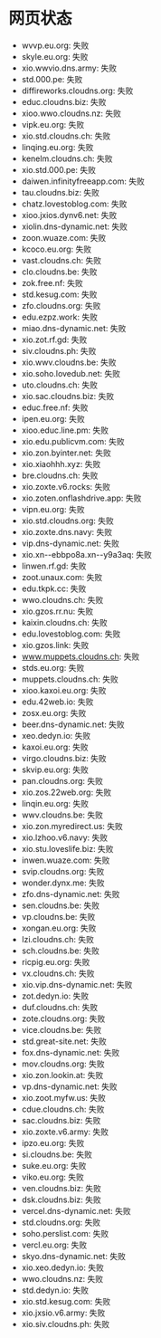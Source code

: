 # 网页状态
- wvvp.eu.org: 失败
- skyle.eu.org: 失败
- xio.wwvio.dns.army: 失败
- std.000.pe: 失败
- diffireworks.cloudns.org: 失败
- educ.cloudns.biz: 失败
- xioo.wwo.cloudns.nz: 失败
- vipk.eu.org: 失败
- xio.std.cloudns.ch: 失败
- linqing.eu.org: 失败
- kenelm.cloudns.ch: 失败
- xio.std.000.pe: 失败
- daiwen.infinityfreeapp.com: 失败
- tau.cloudns.biz: 失败
- chatz.lovestoblog.com: 失败
- xioo.jxios.dynv6.net: 失败
- xiolin.dns-dynamic.net: 失败
- zoon.wuaze.com: 失败
- kcoco.eu.org: 失败
- vast.cloudns.ch: 失败
- clo.cloudns.be: 失败
- zok.free.nf: 失败
- std.kesug.com: 失败
- zfo.cloudns.org: 失败
- edu.ezpz.work: 失败
- miao.dns-dynamic.net: 失败
- xio.zot.rf.gd: 失败
- siv.cloudns.ph: 失败
- xio.wwv.cloudns.be: 失败
- xio.soho.lovedub.net: 失败
- uto.cloudns.ch: 失败
- xio.sac.cloudns.biz: 失败
- educ.free.nf: 失败
- ipen.eu.org: 失败
- xioo.educ.line.pm: 失败
- xio.edu.publicvm.com: 失败
- xio.zon.byinter.net: 失败
- xio.xiaohhh.xyz: 失败
- bre.cloudns.ch: 失败
- xio.zoxte.v6.rocks: 失败
- xio.zoten.onflashdrive.app: 失败
- vipn.eu.org: 失败
- xio.std.cloudns.org: 失败
- xio.zoxte.dns.navy: 失败
- vip.dns-dynamic.net: 失败
- xio.xn--ebbpo8a.xn--y9a3aq: 失败
- linwen.rf.gd: 失败
- zoot.unaux.com: 失败
- edu.tkpk.cc: 失败
- wwo.cloudns.ch: 失败
- xio.gzos.rr.nu: 失败
- kaixin.cloudns.ch: 失败
- edu.lovestoblog.com: 失败
- xio.gzos.link: 失败
- www.muppets.cloudns.ch: 失败
- stds.eu.org: 失败
- muppets.cloudns.ch: 失败
- xioo.kaxoi.eu.org: 失败
- edu.42web.io: 失败
- zosx.eu.org: 失败
- beer.dns-dynamic.net: 失败
- xeo.dedyn.io: 失败
- kaxoi.eu.org: 失败
- virgo.cloudns.biz: 失败
- skvip.eu.org: 失败
- pan.cloudns.org: 失败
- xio.zos.22web.org: 失败
- linqin.eu.org: 失败
- wwv.cloudns.be: 失败
- xio.zon.myredirect.us: 失败
- xio.lzhoo.v6.navy: 失败
- xio.stu.loveslife.biz: 失败
- inwen.wuaze.com: 失败
- svip.cloudns.org: 失败
- wonder.dynx.me: 失败
- zfo.dns-dynamic.net: 失败
- sen.cloudns.be: 失败
- vp.cloudns.be: 失败
- xongan.eu.org: 失败
- lzi.cloudns.ch: 失败
- sch.cloudns.be: 失败
- ricpig.eu.org: 失败
- vx.cloudns.ch: 失败
- xio.vip.dns-dynamic.net: 失败
- zot.dedyn.io: 失败
- duf.cloudns.ch: 失败
- zote.cloudns.org: 失败
- vice.cloudns.be: 失败
- std.great-site.net: 失败
- fox.dns-dynamic.net: 失败
- mov.cloudns.org: 失败
- xio.zon.lookin.at: 失败
- vp.dns-dynamic.net: 失败
- xio.zoot.myfw.us: 失败
- cdue.cloudns.ch: 失败
- sac.cloudns.biz: 失败
- xio.zoxte.v6.army: 失败
- ipzo.eu.org: 失败
- si.cloudns.be: 失败
- suke.eu.org: 失败
- viko.eu.org: 失败
- ven.cloudns.biz: 失败
- dsk.cloudns.biz: 失败
- vercel.dns-dynamic.net: 失败
- std.cloudns.org: 失败
- soho.perslist.com: 失败
- vercl.eu.org: 失败
- skyo.dns-dynamic.net: 失败
- xio.xeo.dedyn.io: 失败
- wwo.cloudns.nz: 失败
- std.dedyn.io: 失败
- xio.std.kesug.com: 失败
- xio.jxsio.v6.army: 失败
- xio.siv.cloudns.ph: 失败
